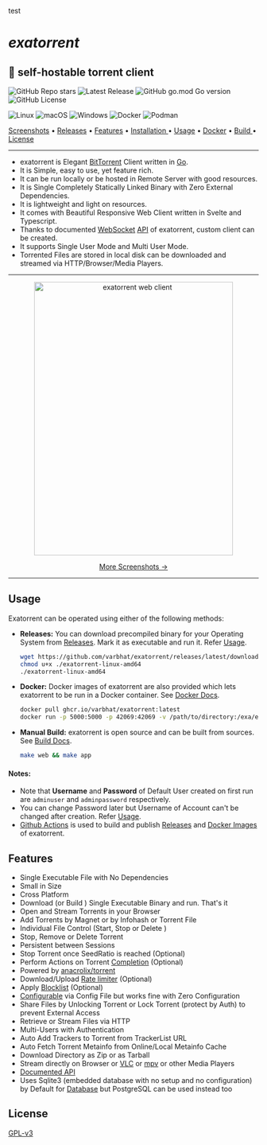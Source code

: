 
test
# *exatorrent*
## 🧲 self-hostable torrent client

![GitHub Repo stars](https://img.shields.io/github/stars/varbhat/exatorrent)
![Latest Release](https://img.shields.io/github/release/varbhat/exatorrent)
![GitHub go.mod Go version](https://img.shields.io/github/go-mod/go-version/varbhat/exatorrent)
![GitHub License](https://img.shields.io/github/license/varbhat/exatorrent?logoColor=violet)

![Linux](https://img.shields.io/badge/Linux-%23.svg?logo=linux&color=FCC624&logoColor=black)
![macOS](https://img.shields.io/badge/macOS-%23.svg?logo=apple&color=000000&logoColor=white)
![Windows](https://img.shields.io/badge/Windows-%23.svg?logo=windows&color=0078D6&logoColor=white)
![Docker](https://img.shields.io/badge/docker-%23.svg?logo=docker&color=1D63ED&logoColor=white)
![Podman](https://img.shields.io/badge/podman-%23.svg?logo=podman&color=734392&logoColor=white)

<p><a href="docs/screenshots.md">Screenshots</a> &bull; <a href="https://github.com/varbhat/exatorrent/releases/latest">Releases</a> &bull; <a href="#features">Features</a> &bull; <a href="#usage"> Installation </a> &bull; <a href="docs/usage.md"> Usage</a> &bull; <a href="docs/docker.md">Docker</a> &bull; <a href="docs/build.md"> Build </a> &bull; <a href="LICENSE">License</a></p>
<hr>

* exatorrent is Elegant [BitTorrent](https://www.bittorrent.org/) Client written in [Go](https://go.dev/).
* It is Simple, easy to use, yet feature rich.
* It can be run locally or be hosted in Remote Server with good resources.
* It is Single Completely Statically Linked Binary with Zero External Dependencies.
* It is lightweight and light on resources.
* It comes with Beautiful Responsive Web Client written in Svelte and Typescript.
* Thanks to documented [WebSocket](https://datatracker.ietf.org/doc/html/rfc6455) [API](docs/API.md) of exatorrent, custom client can be created.
* It supports Single User Mode and Multi User Mode.
* Torrented Files are stored in local disk can be downloaded and streamed via HTTP/Browser/Media Players.

<hr>
<p align="center">
<img src="https://raw.githubusercontent.com/varbhat/exatorrent/assets/main.png" alt="exatorrent web client" width=400 height=550 />
  <p align="center"><a href="docs/screenshots.md">More Screenshots →</a></p>
</p>
<hr>

## Usage
Exatorrent can be operated using either of the following methods:
* **Releases:** You can download precompiled binary for your Operating System from [Releases](https://github.com/varbhat/exatorrent/releases/latest). Mark it as executable and run it. Refer [Usage](docs/usage.md).
  ```bash
  wget https://github.com/varbhat/exatorrent/releases/latest/download/exatorrent-linux-amd64
  chmod u+x ./exatorrent-linux-amd64
  ./exatorrent-linux-amd64
  ```
 * **Docker:** Docker images of exatorrent are also provided which lets exatorrent to be run in a Docker container. See [Docker Docs](docs/docker.md).
   ```bash
   docker pull ghcr.io/varbhat/exatorrent:latest
   docker run -p 5000:5000 -p 42069:42069 -v /path/to/directory:/exa/exadir ghcr.io/varbhat/exatorrent:latest
   ```
 * **Manual Build:** exatorrent is open source and can be built from sources. See [Build Docs](docs/build.md).
   ```bash
   make web && make app
   ```

#### Notes:
* Note that **Username** and **Password** of Default User created on first run are `adminuser` and `adminpassword` respectively.
* You can change Password later but Username of Account can't be changed after creation. Refer [Usage](docs/usage.md#-admin).
* [Github Actions](https://github.com/features/actions) is used to build and publish [Releases](https://github.com/varbhat/exatorrent/releases/latest) and [Docker Images](https://ghcr.io/varbhat/exatorrent) of exatorrent.


## Features
* Single Executable File with No Dependencies
* Small in Size
* Cross Platform
* Download (or Build ) Single Executable Binary and run. That's it
* Open and Stream Torrents in your Browser
* Add Torrents by Magnet or by Infohash or Torrent File
* Individual File Control (Start, Stop or Delete )
* Stop, Remove or Delete Torrent
* Persistent between Sessions
* Stop Torrent once SeedRatio is reached (Optional)
* Perform Actions on Torrent [Completion](docs/config.md#actions-on-torrent-completion) (Optional)
* Powered by [anacrolix/torrent](https://github.com/anacrolix/torrent)
* Download/Upload [Rate limiter](docs/usage.md#rate-limiter) (Optional)
* Apply [Blocklist](docs/usage.md#blocklist) (Optional)
* [Configurable](docs/config.md) via Config File but works fine with Zero Configuration
* Share Files by Unlocking Torrent or Lock Torrent (protect by Auth)  to prevent External Access
* Retrieve or Stream Files via HTTP
* Multi-Users with Authentication
* Auto Add Trackers to Torrent from TrackerList URL
* Auto Fetch Torrent Metainfo from Online/Local Metainfo Cache
* Download Directory as Zip or as Tarball
* Stream directly on Browser or [VLC](https://www.videolan.org/vlc/) or [mpv](https://mpv.io/) or other Media Players
* [Documented API](docs/API.md)
* Uses Sqlite3 (embedded database with no setup and no configuration) by Default for [Database](docs/database.md) but PostgreSQL can be used instead too

## License
[GPL-v3](LICENSE)
